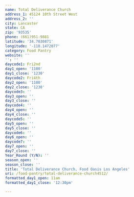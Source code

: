 ```yaml
---
name: Total Deliverance Church
address_1: 45124 10th Street West
address_2: ''
city: Lancaster
state: CA
zip: '93535'
phone: (661)951-9881
latitude: '34.7030871'
longitude: '-118.1472077'
category: Food Pantry
website: ''
'': ''
daycode1: Fri2nd
day1_open: '1100'
day1_close: '1230'
daycode2: Fri4th
day2_open: '1100'
day2_close: '1230'
daycode3: ''
day3_open: ''
day3_close: ''
daycode4: ''
day4_open: ''
day4_close: ''
daycode5: ''
day5_open: ''
day5_close: ''
daycode6: ''
day6_open: ''
daycode7: ''
day7_open: ''
day7_close: ''
Year_Round (Y/N): ''
season_open: ''
season_close: ''
title: 'Total Deliverance Church, Food Oasis Los Angeles'
uri: /food-pantry/total-deliverance-church4512/
formatted_day1_open: 11am
formatted_day1_close: '12:30pm'

---
```

